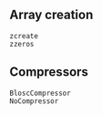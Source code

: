 ## Array creation

```@docs
zcreate
zzeros
```

## Compressors

```@docs
BloscCompressor
NoCompressor
```

